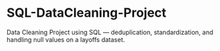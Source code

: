 # SQL-DataCleaning-Project
Data Cleaning Project using SQL — deduplication, standardization, and handling null values on a layoffs dataset.
